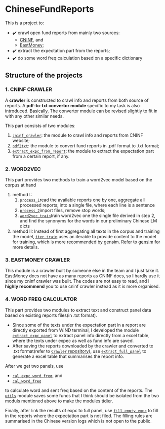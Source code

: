 # ChineseFundReports
This is a project to:
- :heavy_check_mark: crawl open fund reports from mainly two sources:
  - [CNINF](http://www.cninfo.com.cn/), and
  - [EastMoney](https://www.eastmoney.com/);
- :heavy_check_mark: extract the expectation part from the reports;
- :heavy_check_mark: do some word freq calculation based on a specific dictionary

## Structure of the projects
### 1. CNINF CRAWLER
A **crawler** is constructed to crawl info and reports from both source of reports. A **pdf-to-txt convertor module** specific to my task is also introduced.
Basically, The convertor module can be revised slightly to fit in with any other similar needs.

This part consists of two modules:
1. [`cninf_crawler`](./Crawler/crawling_cninf.py): the module to crawl info and reports from CNINF website;
2. [`pdf2txt`](./Crawler/pdf2txt.py): the module to convert fund reports in .pdf format to .txt format;
3. [`extract_expc_from_report`](./Crawler/extract_expc_from_report.py): the module to extract the expectation part from a certain report, if any.

### 2. WORD2VEC
This part provides two methods to train a word2vec model based on the corpus at hand

1. method I:
    1. [`process_1`](./word2vec/pre_process_1.py)read the available reports one by one, aggregate all processed reports;
    into a single file, where each line is a sentence
    2. [`process_2`](./word2vec/pre_process_2.py)import files, remove stop words;
    3. [`word2vec_train`](./word2vec/word2vec_train.py)train word2vec one the single file derived in step 2, and find the synonyms
    for the words in our preliminary Chinese LM dicts
2. method II:
    Instead of first aggregating all texts in the corpus and training the model, [`iter_train`](./word2vec/iter_train.py) uses an iterable to provide content to the model for training, which is more recommended by gensim. Refer to [gensim](https://radimrehurek.com/gensim/apiref.html#api-reference) for more details.

### 3. EASTMONEY CRAWLER
This module is a crawler built by someone else in the team and I just take it. EastMoney does not have as many reports as CNINF does, so I hardly use it since my cninf crawler was built. The codes are not easy to read, and I **highly recommend** you to use cninf crawler instead as it is more organised.


### 4. WORD FREQ CALCULATOR
This part provides two modules to extract text and construct panel data based on existing reports files(in .txt format). 
- Since some of the texts under the expectation part in a report are directly exported from WIND terminal, I developed the module [`extract_expc_panel`](./Word_freq/extract_expc_panel.py) to extract panel info directly from a excel table, where the texts under expec as well as fund info are saved.
- After saving the reports downloaded by the crawler and converted to .txt format(refer to [`Crawler` repository](./Crawler/)), use [`extract_full_panel`](./Word_freq/extract_full_panel.py) to generate a excel table that summarises the report info.

After we get two panels, use
- [`cal_expc_word_freq`](./Word_freq/cal_expc_word_freq.py), and
- [`cal_word_freq`](./Word_freq/cal_word_freq.py)

to calculate word and sent freq based on the content of the reports. The [`utils`](./Word_freq/utils.py) module saves some funcs that I think should be isolated from the two moduls mentioned above to make the modules tidier. 

Finally, after link the results of expc to full panel, use [`fill_empty_expc`](./Word_freq/fill_empty_expc.py) to fill in the reports where the expectation part is not filed. The filling rules are summarised in the Chinese version logs which is not open to the public.
